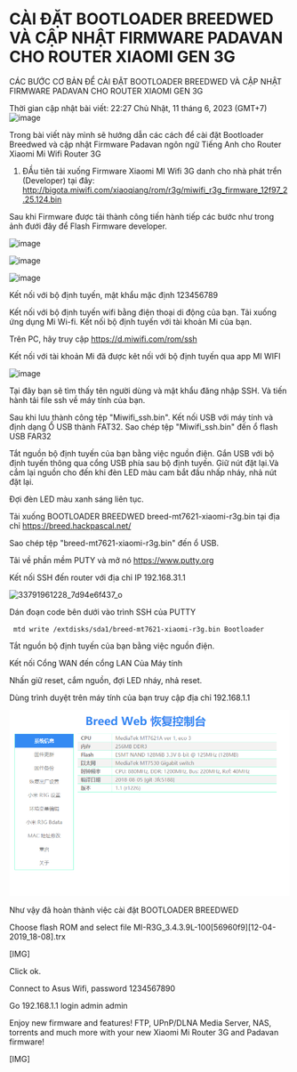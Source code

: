 # CÀI ĐẶT BOOTLOADER BREEDWED VÀ CẬP NHẬT FIRMWARE PADAVAN CHO ROUTER XIAOMI GEN 3G
CÁC BƯỚC CƠ BẢN ĐỂ CÀI ĐẶT BOOTLOADER BREEDWED VÀ CẬP NHẬT FIRMWARE PADAVAN CHO ROUTER XIAOMI GEN 3G

Thời gian cập nhật bài viết: 22:27
Chủ Nhật, 11 tháng 6, 2023 (GMT+7)
![image](https://github.com/hienhoanghien2006/my_storage/assets/111626123/b8e09202-ea89-45c8-8605-feaf60f4733c)

Trong bài viết này mình sẽ hướng dẫn các cách để cài đặt Bootloader Breedwed và cập nhật Firmware Padavan ngôn ngữ Tiếng Anh cho Router Xiaomi Mi Wifi Router 3G

1. ĐẦu tiên tải xuống  Firmware Xiaomi MI Wifi 3G danh cho nhà phát trển (Developer)
tại đây:
http://bigota.miwifi.com/xiaoqiang/rom/r3g/miwifi_r3g_firmware_12f97_2.25.124.bin

Sau khi Firmware được tải thành công tiến hành tiếp các bước như trong ảnh đưới đây để Flash Firmware developer.

![image](https://github.com/hienhoanghien2006/my_storage/assets/111626123/224c08ad-36bd-4769-8a71-f434e555337f)

![image](https://github.com/hienhoanghien2006/my_storage/assets/111626123/8ada752d-e492-4a5a-89f5-2c605083607e)

![image](https://github.com/hienhoanghien2006/my_storage/assets/111626123/6767091c-c7a1-4080-bcb1-e35c42759e35)

Kết nối với bộ định tuyến, mật khẩu mặc định 123456789

Kết nối với bộ định tuyến wifi bằng điện thoại di động của bạn.
Tải xuống ứng dụng Mi Wi-fi.
Kết nối bộ định tuyến với tài khoản Mi của bạn.

Trên PC, hãy truy cập https://d.miwifi.com/rom/ssh 

Kết nối với tài khoản Mi đã được kêt nối với bộ định tuyến qua app MI WIFI

![image](https://github.com/hienhoanghien2006/my_storage/assets/111626123/aafde009-de87-44fb-ba6a-67065d308d8a)

Tại đây bạn sẽ tìm thấy tên người dùng và mật khẩu đăng nhập SSH. Và tiến hành tải file ssh về máy tính của bạn.

Sau khi lưu thành công tệp "Miwifi_ssh.bin".
Kết nối USB với máy tính và định dạng Ổ USB thành FAT32. Sao chép tệp "Miwifi_ssh.bin" đến ổ flash USB FAR32

Tắt nguồn bộ định tuyến của bạn bằng việc nguồn điện.
Gắn USB với bộ định tuyến thông qua cổng USB phía sau bộ định tuyến.
Giữ nút đặt lại.Và cắm lại nguồn cho đến khi đèn LED màu cam bắt đầu nhấp nháy, nhả nút đặt lại.

Đợi đèn LED màu xanh sáng liên tục.

Tải xuống BOOTLOADER BREEDWED breed-mt7621-xiaomi-r3g.bin tại địa chỉ 
https://breed.hackpascal.net/

Sao chép tệp "breed-mt7621-xiaomi-r3g.bin" đến ổ USB.

Tải về phần mềm PUTY và mở nó https://www.putty.org

Kết nối SSH đến router với địa chỉ IP 192.168.31.1 

![33791961228_7d94e6f437_o](https://github.com/hienhoanghien2006/my_storage/assets/111626123/56380ebd-1a9c-4bf8-a72a-e8d83b89cace)

Dán đoạn code bên dưới vào trình SSH của PUTTY
```
 mtd write /extdisks/sda1/breed-mt7621-xiaomi-r3g.bin Bootloader
```
Tắt nguồn bộ định tuyến của bạn bằng việc nguồn điện.

Kết nối Cổng WAN đến cổng LAN Của Máy tính

Nhấn giữ reset, cắm nguồn, đợi LED nháy, nhả reset.

Dùng trình duyệt trên máy tính của bạn truy cập địa chỉ 192.168.1.1

![image](https://github.com/hienhoanghien2006/my_storage/blob/main/HzoYJSS.png)


Như vậy đã hoàn thành việc cài đặt BOOTLOADER BREEDWED 

Choose flash ROM and select file MI-R3G_3.4.3.9L-100[56960f9][12-04-2019_18-08].trx

[​IMG]

Click ok.

Connect to Asus Wifi, password 1234567890

Go 192.168.1.1 login admin admin

Enjoy new firmware and features!
FTP, UPnP/DLNA Media Server, NAS, torrents and much more with your new Xiaomi Mi Router 3G and Padavan firmware!

[​IMG]
